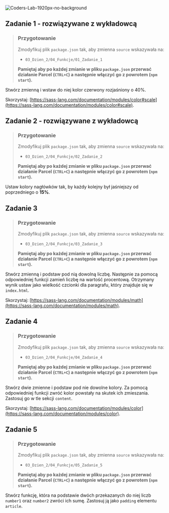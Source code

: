 ![Coders-Lab-1920px-no-background](https://user-images.githubusercontent.com/30623667/104709394-2cabee80-571f-11eb-9518-ea6a794e558e.png)


## Zadanie 1 - rozwiązywane z wykładowcą

> ### Przygotowanie
> Zmodyfikuj plik `package.json` tak, aby zmienna `source` wskazywała na:
> -  `03_Dzien_2/04_Funkcje/01_Zadanie_1`
>
> **Pamiętaj aby po każdej zmianie w pliku `package.json` przerwać działanie Parcel (`CTRL+C`) a następnie włączyć go z powrotem (`npm start`).**

Stwórz zmienną i wstaw do niej kolor czerwony rozjaśniony o 40%.

Skorzystaj: [https://sass-lang.com/documentation/modules/color#scale](https://sass-lang.com/documentation/modules/color#scale).


## Zadanie 2 - rozwiązywane z wykładowcą

> ### Przygotowanie
> Zmodyfikuj plik `package.json` tak, aby zmienna `source` wskazywała na:
> -  `03_Dzien_2/04_Funkcje/02_Zadanie_2`
>
> **Pamiętaj aby po każdej zmianie w pliku `package.json` przerwać działanie Parcel (`CTRL+C`) a następnie włączyć go z powrotem (`npm start`).**

Ustaw kolory nagłówków tak, by każdy kolejny był jaśniejszy od poprzedniego o **15%**.


## Zadanie 3

> ### Przygotowanie
> Zmodyfikuj plik `package.json` tak, aby zmienna `source` wskazywała na:
> -  `03_Dzien_2/04_Funkcje/03_Zadanie_3`
>
> **Pamiętaj aby po każdej zmianie w pliku `package.json` przerwać działanie Parcel (`CTRL+C`) a następnie włączyć go z powrotem (`npm start`).**

Stwórz zmienną i podstaw pod nią dowolną liczbę. Następnie za pomocą odpowiedniej funkcji zamień liczbę na wartość procentową.
Otrzymany wynik ustaw jako wielkość czcionki dla paragrafu, który znajduje się w `index.html`.

Skorzystaj: [https://sass-lang.com/documentation/modules/math](https://sass-lang.com/documentation/modules/math).



## Zadanie 4

> ### Przygotowanie
> Zmodyfikuj plik `package.json` tak, aby zmienna `source` wskazywała na:
> -  `03_Dzien_2/04_Funkcje/04_Zadanie_4`
>
> **Pamiętaj aby po każdej zmianie w pliku `package.json` przerwać działanie Parcel (`CTRL+C`) a następnie włączyć go z powrotem (`npm start`).**

Stwórz dwie zmienne i podstaw pod nie dowolne kolory. Za pomocą odpowiedniej funkcji zwróć kolor powstały na skutek ich zmieszania. Zastosuj go w tle sekcji `content`.

Skorzystaj: [https://sass-lang.com/documentation/modules/color](https://sass-lang.com/documentation/modules/color).



## Zadanie 5

> ### Przygotowanie
> Zmodyfikuj plik `package.json` tak, aby zmienna `source` wskazywała na:
> -  `03_Dzien_2/04_Funkcje/05_Zadanie_5`
>
> **Pamiętaj aby po każdej zmianie w pliku `package.json` przerwać działanie Parcel (`CTRL+C`) a następnie włączyć go z powrotem (`npm start`).**

Stwórz funkcję, która na podstawie dwóch przekazanych do niej liczb ```number1``` oraz ```number2```
zwróci ich sumę. Zastosuj ją jako `padding` elementu `article`.

